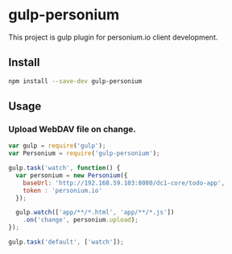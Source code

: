 gulp-personium
==============

This project is gulp plugin for personium.io client development.

## Install

```bash
npm install --save-dev gulp-personium
```

## Usage

### Upload WebDAV file on change.

```js
var gulp = require('gulp');
var Personium = require('gulp-personium');

gulp.task('watch', function() {
  var personium = new Personium({
    baseUrl: 'http://192.168.59.103:8080/dc1-core/todo-app',
    token : 'personium.io'
  });

  gulp.watch(['app/**/*.html', 'app/**/*.js'])
    .on('change', personium.upload);
});

gulp.task('default', ['watch']);
```

